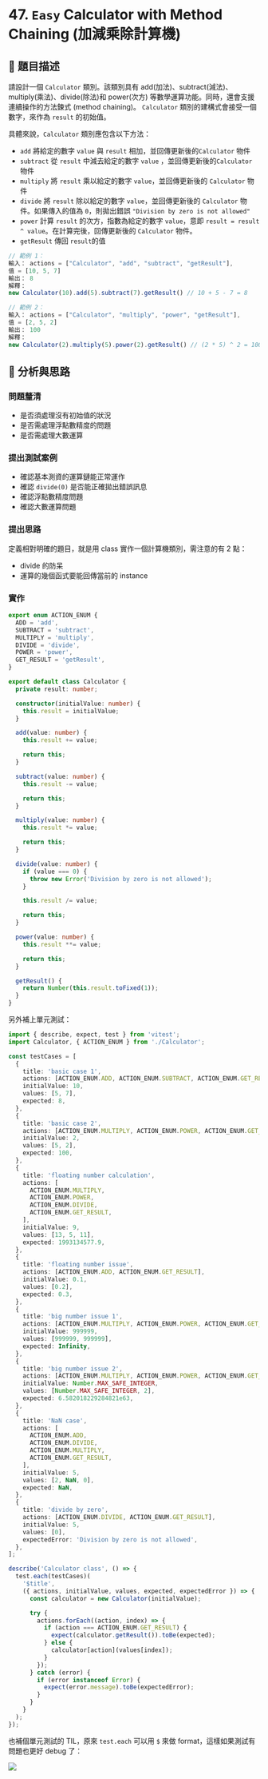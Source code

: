 # 47. `Easy` Calculator with Method Chaining (加減乘除計算機)

## 🔸 題目描述

請設計一個 `Calculator` 類別。該類別具有 add(加法)、subtract(減法)、multiply(乘法)、divide(除法)和 power(次方) 等數學運算功能。同時，還會支援連續操作的方法鍊式 (method chaining)。 `Calculator` 類別的建構式會接受一個數字，來作為 `result` 的初始值。

具體來說，`Calculator` 類別應包含以下方法：

- `add` 將給定的數字 `value` 與 `result` 相加，並回傳更新後的`Calculator` 物件
- `subtract` 從 `result` 中減去給定的數字 `value` ，並回傳更新後的`Calculator` 物件
- `multiply` 將 `result` 乘以給定的數字 `value`，並回傳更新後的 `Calculator` 物件
- `divide` 將 `result` 除以給定的數字 `value`，並回傳更新後的 `Calculator` 物件。如果傳入的值為 `0`，則拋出錯誤 `"Division by zero is not allowed"`
- `power` 計算 `result` 的次方，指數為給定的數字 `value`，意即 `result = result ^ value`。在計算完後，回傳更新後的 `Calculator` 物件。
- `getResult` 傳回 `result`的值

```javascript
// 範例 1：
輸入： actions = ["Calculator", "add", "subtract", "getResult"],
值 = [10, 5, 7]
輸出： 8
解釋：
new Calculator(10).add(5).subtract(7).getResult() // 10 + 5 - 7 = 8

// 範例 2：
輸入： actions = ["Calculator", "multiply", "power", "getResult"],
值 = [2, 5, 2]
輸出： 100
解釋：
new Calculator(2).multiply(5).power(2).getResult() // (2 * 5) ^ 2 = 100
```

## 💭 分析與思路

### 問題釐清

- 是否須處理沒有初始值的狀況
- 是否需處理浮點數精度的問題
- 是否需處理大數運算

### 提出測試案例

- 確認基本測資的運算鏈能正常運作
- 確認 `divide(0)` 是否能正確拋出錯誤訊息
- 確認浮點數精度問題
- 確認大數運算問題

### 提出思路

定義相對明確的題目，就是用 class 實作一個計算機類別，需注意的有 2 點：
- divide 的防呆
- 運算的幾個函式要能回傳當前的 instance

### 實作

```ts
export enum ACTION_ENUM {
  ADD = 'add',
  SUBTRACT = 'subtract',
  MULTIPLY = 'multiply',
  DIVIDE = 'divide',
  POWER = 'power',
  GET_RESULT = 'getResult',
}

export default class Calculator {
  private result: number;

  constructor(initialValue: number) {
    this.result = initialValue;
  }

  add(value: number) {
    this.result += value;

    return this;
  }

  subtract(value: number) {
    this.result -= value;

    return this;
  }

  multiply(value: number) {
    this.result *= value;

    return this;
  }

  divide(value: number) {
    if (value === 0) {
      throw new Error('Division by zero is not allowed');
    }

    this.result /= value;

    return this;
  }

  power(value: number) {
    this.result **= value;

    return this;
  }

  getResult() {
    return Number(this.result.toFixed(1));
  }
}
```

另外補上單元測試：

```ts
import { describe, expect, test } from 'vitest';
import Calculator, { ACTION_ENUM } from './Calculator';

const testCases = [
  {
    title: 'basic case 1',
    actions: [ACTION_ENUM.ADD, ACTION_ENUM.SUBTRACT, ACTION_ENUM.GET_RESULT],
    initialValue: 10,
    values: [5, 7],
    expected: 8,
  },
  {
    title: 'basic case 2',
    actions: [ACTION_ENUM.MULTIPLY, ACTION_ENUM.POWER, ACTION_ENUM.GET_RESULT],
    initialValue: 2,
    values: [5, 2],
    expected: 100,
  },
  {
    title: 'floating number calculation',
    actions: [
      ACTION_ENUM.MULTIPLY,
      ACTION_ENUM.POWER,
      ACTION_ENUM.DIVIDE,
      ACTION_ENUM.GET_RESULT,
    ],
    initialValue: 9,
    values: [13, 5, 11],
    expected: 1993134577.9,
  },
  {
    title: 'floating number issue',
    actions: [ACTION_ENUM.ADD, ACTION_ENUM.GET_RESULT],
    initialValue: 0.1,
    values: [0.2],
    expected: 0.3,
  },
  {
    title: 'big number issue 1',
    actions: [ACTION_ENUM.MULTIPLY, ACTION_ENUM.POWER, ACTION_ENUM.GET_RESULT],
    initialValue: 999999,
    values: [999999, 999999],
    expected: Infinity,
  },
  {
    title: 'big number issue 2',
    actions: [ACTION_ENUM.MULTIPLY, ACTION_ENUM.POWER, ACTION_ENUM.GET_RESULT],
    initialValue: Number.MAX_SAFE_INTEGER,
    values: [Number.MAX_SAFE_INTEGER, 2],
    expected: 6.582018229284821e63,
  },
  {
    title: 'NaN case',
    actions: [
      ACTION_ENUM.ADD,
      ACTION_ENUM.DIVIDE,
      ACTION_ENUM.MULTIPLY,
      ACTION_ENUM.GET_RESULT,
    ],
    initialValue: 5,
    values: [2, NaN, 0],
    expected: NaN,
  },
  {
    title: 'divide by zero',
    actions: [ACTION_ENUM.DIVIDE, ACTION_ENUM.GET_RESULT],
    initialValue: 5,
    values: [0],
    expectedError: 'Division by zero is not allowed',
  },
];

describe('Calculator class', () => {
  test.each(testCases)(
    '$title',
    ({ actions, initialValue, values, expected, expectedError }) => {
      const calculator = new Calculator(initialValue);

      try {
        actions.forEach((action, index) => {
          if (action === ACTION_ENUM.GET_RESULT) {
            expect(calculator.getResult()).toBe(expected);
          } else {
            calculator[action](values[index]);
          }
        });
      } catch (error) {
        if (error instanceof Error) {
          expect(error.message).toBe(expectedError);
        }
      }
    }
  );
});
```

也補個單元測試的 TIL，原來 `test.each` 可以用 `$` 來做 format，這樣如果測試有問題也更好 debug 了：

![](./test.png)
